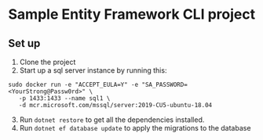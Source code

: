 ﻿# Sample Entity Framework CLI project
## Set up


1. Clone the project
2. Start up a sql server instance by running this:

```
sudo docker run -e "ACCEPT_EULA=Y" -e "SA_PASSWORD=<YourStrong@Passw0rd>" \
   -p 1433:1433 --name sql1 \
   -d mcr.microsoft.com/mssql/server:2019-CU5-ubuntu-18.04
```

3. Run `dotnet restore` to get all the dependencies installed.
4. Run `dotnet ef database update` to apply the migrations to the database